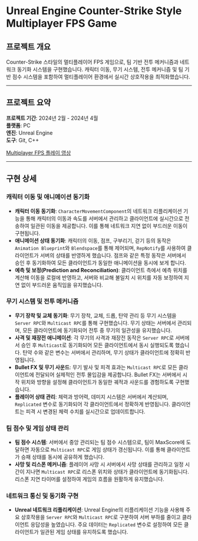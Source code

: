 
# Unreal Engine Counter-Strike Style Multiplayer FPS Game

## 프로젝트 개요
Counter-Strike 스타일의 멀티플레이어 FPS 게임으로, 팀 기반 전투 메커니즘과 네트워크 동기화 시스템을 구현했습니다. 캐릭터 이동, 무기 시스템, 전투 메커니즘 및 팀 기반 점수 시스템을 포함하여 멀티플레이어 환경에서 실시간 상호작용을 최적화했습니다.

---
## 프로젝트 요약
**프로젝트 기간**: 2024년 2월 - 2024년 4월  
**플랫폼**: PC  
**엔진**: Unreal Engine  
**도구**: Git, C++  

[Multiplayer FPS 플레이 영상](https://tv.kakao.com/v/446173331)

<!-- 
### GitHub 링크
[Unreal Multiplay FPS](https://github.com/SeoBYP/Unreal_Multiplay_FPS) -->

---

## 구현 상세

### 캐릭터 이동 및 애니메이션 동기화
- **캐릭터 이동 동기화**: `CharacterMovementComponent`의 네트워크 리플리케이션 기능을 통해 캐릭터의 이동과 속도를 서버에서 관리하고 클라이언트에 실시간으로 전송하여 일관된 이동을 제공합니다. 이를 통해 네트워크 지연 없이 부드러운 이동이 구현됩니다.
- **애니메이션 상태 동기화**: 캐릭터의 이동, 점프, 구부리기, 걷기 등의 동작은 `Animation Blueprint`와 `Blendspace`를 통해 제어되며, `RepNotify`를 사용하여 클라이언트가 서버의 상태를 반영하게 했습니다. 점프와 같은 특정 동작은 서버에서 승인 후 동기화하여 모든 클라이언트가 동일한 애니메이션을 동시에 보게 합니다.
- **예측 및 보정(Prediction and Reconciliation)**: 클라이언트 측에서 예측 위치를 계산해 이동을 로컬에 반영하고, 서버와 비교해 불일치 시 위치를 자동 보정하여 지연 없이 부드러운 움직임을 유지했습니다.

### 무기 시스템 및 전투 메커니즘
- **무기 장착 및 교체 동기화**: 무기 장착, 교체, 드롭, 탄약 관리 등 무기 시스템을 `Server RPC`와 `Multicast RPC`를 통해 구현했습니다. 무기 상태는 서버에서 관리되며, 모든 클라이언트에 동기화되어 전투 중 무기의 일관성을 유지했습니다.
- **사격 및 재장전 애니메이션**: 각 무기의 사격과 재장전 동작은 `Server RPC`로 서버에서 승인 후 `Multicast`로 동기화되어 모든 클라이언트에서 동시 실행되도록 했습니다. 탄약 수와 같은 변수는 서버에서 관리하며, 무기 상태가 클라이언트에 정확히 반영됩니다.
- **Bullet FX 및 무기 사운드**: 무기 발사 및 피격 효과는 `Multicast RPC`로 모든 클라이언트에 전달되어 실제적인 전투 몰입감을 제공합니다. Bullet FX는 서버에서 시작 위치와 방향을 설정해 클라이언트가 동일한 궤적과 사운드를 경험하도록 구현했습니다.
- **플레이어 상태 관리**: 체력과 방어력, 데미지 시스템은 서버에서 계산되며, `Replicated` 변수로 동기화되어 각 클라이언트에서 정확하게 반영됩니다. 클라이언트는 피격 시 변경된 체력 수치를 실시간으로 업데이트합니다.

### 팀 점수 및 게임 상태 관리
- **팀 점수 시스템**: 서버에서 중앙 관리되는 팀 점수 시스템으로, 팀이 MaxScore에 도달하면 자동으로 `Multicast RPC`로 게임 상태가 갱신됩니다. 이를 통해 클라이언트가 승패 상태를 동시에 공유하게 했습니다.
- **사망 및 리스폰 메커니즘**: 플레이어 사망 시 서버에서 사망 상태를 관리하고 일정 시간이 지나면 `Multicast RPC`로 리스폰 위치와 상태가 클라이언트에 동기화됩니다. 리스폰 지연 타이머를 설정하여 게임의 흐름을 원활하게 유지했습니다.

### 네트워크 통신 및 동기화 구현
- **Unreal 네트워크 리플리케이션**: Unreal Engine의 리플리케이션 기능을 사용해 주요 상호작용을 `Server RPC`와 `Multicast RPC`로 구분하여 서버 부하를 줄이고 클라이언트 응답성을 높였습니다. 주요 데이터는 `Replicated` 변수로 설정하여 모든 클라이언트가 일관된 게임 상태를 유지하도록 했습니다.
